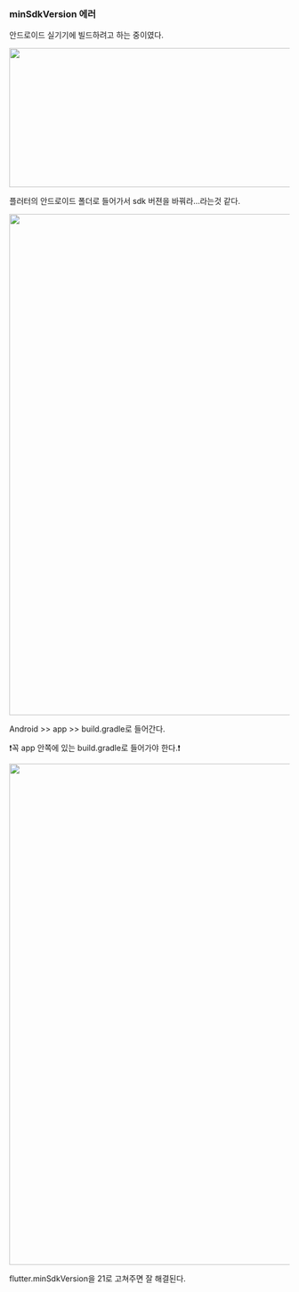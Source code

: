 <h3>minSdkVersion 에러</h3>


안드로이드 실기기에 빌드하려고 하는 중이였다.

<img src='https://postfiles.pstatic.net/MjAyMjEwMThfMjAg/MDAxNjY2MDkyMTMwNTU4.oMZK0-a5-JZMSoLRxfQ-sOy2RJkoW3DfzQdjdFWwYZYg.z95IQtgzbSNdVvWW_zYV7s3mJk7-WU7Sf4d13X0c4AUg.PNG.chanhongy6/%EC%8A%A4%ED%81%AC%EB%A6%B0%EC%83%B7_2022-10-18_%EC%98%A4%ED%9B%84_8.14.49.png?type=w966' width = 1000px height = 250px/>

플러터의 안드로이드 폴더로 들어가서 sdk 버젼을 바꿔라...라는것 같다.

<img src = 'https://postfiles.pstatic.net/MjAyMjEwMThfMjc3/MDAxNjY2MDkyNDkyNzkw.NFWz_PCJWXXZn2i3SscxvEHaUy-ljBuApudt-GNslx4g.eSN01bghpg_DDM7wd3OvQvt0HiMr7CvWSHbQanMGtggg.PNG.chanhongy6/%EC%8A%A4%ED%81%AC%EB%A6%B0%EC%83%B7_2022-10-18_%EC%98%A4%ED%9B%84_8.15.22.png?type=w966' width = 900px/> 

Android >> app >> build.gradle로 들어간다.

❗️꼭 app 안쪽에 있는 build.gradle로 들어가야 한다.❗️

<img src="https://postfiles.pstatic.net/MjAyMjEwMThfOTIg/MDAxNjY2MDkyNDk5MDc4.6zakhDi_qyFds-lWBkZ0Ft9HHHpCUGAdCgrimacA578g.Npt0_WIqppyiyqwWH3WrgK1E-_2ld3GsogeKKxhZyAQg.PNG.chanhongy6/%EC%8A%A4%ED%81%AC%EB%A6%B0%EC%83%B7_2022-10-18_%EC%98%A4%ED%9B%84_8.15.32.png?type=w966" width = 900px/> 

flutter.minSdkVersion을 21로 고쳐주면 잘 해결된다.